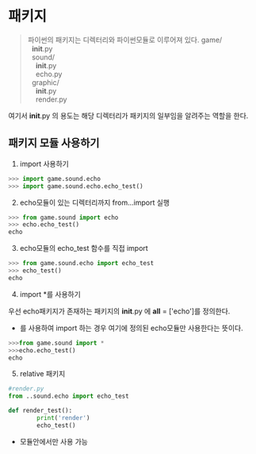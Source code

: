 # 패키지
> 파이썬의 패키지는 디렉터리와 파이썬모듈로 이루어져 있다.
game/     
&nbsp;&nbsp;__init__.py     
&nbsp;&nbsp;sound/     
&nbsp;&nbsp;&nbsp;&nbsp;__init__.py     
&nbsp;&nbsp;&nbsp;&nbsp;echo.py     
&nbsp;&nbsp;graphic/     
&nbsp;&nbsp;&nbsp;&nbsp;__init__.py     
&nbsp;&nbsp;&nbsp;&nbsp;render.py     
     
     
여기서 __init__.py 의 용도는 해당 디렉터리가 패키지의 일부임을 알려주는 역할을 한다.          
			
			
## 패키지 모듈 사용하기
1. import 사용하기	   
```python
>>> import game.sound.echo
>>> import game.sound.echo.echo_test()
```  
     
2. echo모듈이 있는 디렉터리까지 from...import 실행     
```python
>>> from game.sound import echo
>>> echo.echo_test()
echo
```
    
3. echo모듈의 echo_test 함수를 직접 import     
```python
>>> from game.sound.echo import echo_test
>>> echo_test()
echo
```

4. import *를 사용하기    
     
우선 echo패키지가 존재하는 패키지의 __init__.py 에 __all__ = ['echo']를 정의한다.    
* 를 사용하여 import 하는 경우 여기에 정의된 echo모듈만 사용한다는 뜻이다.    
```python
>>>from game.sound import *
>>>echo.echo_test()
echo
```     
     
5. relative 패키지     
```python
#render.py
from ..sound.echo import echo_test

def render_test():
		print('render')
		echo_test()
```
* 모듈안에서만 사용 가능